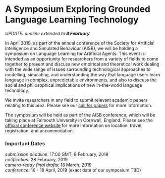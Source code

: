 # A Symposium Exploring Grounded Language Learning Technology

_UPDATE: dealine extended to **8 February**_

In April 2019, as part of the annual conference of the Society for Artificial Intelligence and Simulated Behaviour (AISB), we will be holding a symposium on Language Learning for Artificial Agents.  This event is intended as an opportunity for researchers from a variety of fields to come together to present and discuss new empirical and theoretical work dealing with the wide range of issues surrounding technological approaches to modelling, simulating, and understanding the way that language users learn language in complex, unpredictable environments, and also to discuss the social and philosophical implications of new in-the-world language technology.

We invite researchers in any field to submit relevant academic papers relating to this area.  Please see our [call for papers](cfp) for more information.

The symposium will be held as part of the AISB conference, which will be taking place at Falmouth University in Cornwall, England.  Please see the [official conference website](http://aisb2019.falmouthgamesacademy.com/) for more information on location, travel, registration, and accommodation.

### Important Dates
_submission deadline:_ 17:00 GMT, 8 February, 2019  
_notification:_ 28 February, 2019  
_camera-ready final drafts:_ 18 March, 2019  
_conference:_ 16 - 18 April, 2019 (exact date of our symposium TBD)
